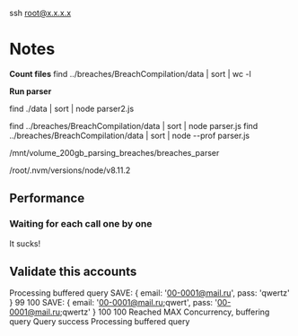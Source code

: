 ssh root@x.x.x.x

# Notes
__Count files__
find ../breaches/BreachCompilation/data | sort | wc -l

__Run parser__

find ./data | sort | node parser2.js

find ../breaches/BreachCompilation/data | sort | node parser.js
find ../breaches/BreachCompilation/data | sort | node --prof parser.js

/mnt/volume_200gb_parsing_breaches/breaches_parser

/root/.nvm/versions/node/v8.11.2

## Performance

### Waiting for each call one by one

It sucks!

## Validate this accounts
Processing buffered query
SAVE:  { email: '00-0001@mail.ru', pass: 'qwertz' } 99 100
SAVE:  { email: '00-0001@mail.ru;qwert',
  pass: '00-0001@mail.ru;qwertz' } 100 100
Reached MAX Concurrency, buffering query
Query success
Processing buffered query
